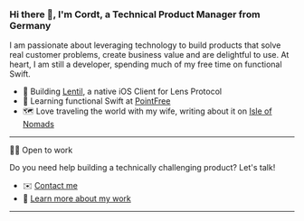 ### Hi there 👋, I'm Cordt, a Technical Product Manager from Germany

I am passionate about leveraging technology to build products that solve real customer problems, create business value and are delightful to use.
At heart, I am still a developer, spending much of my free time on functional Swift.

- 🚧 Building [Lentil](https://github.com/Cordt/Lentil), a native iOS Client for Lens Protocol
- 🌱 Learning functional Swift at [PointFree](https://www.pointfree.co)
- 🗺 Love traveling the world with my wife, writing about it on [Isle of Nomads](https://isleofnomads.com)

---

👨‍💻 Open to work

Do you need help building a technically challenging product? Let's talk!
- ✉️ [Contact me](mailto:cordt@zermin.de)
- 🔗 [Learn more about my work](https://zpm.zermin.de)

---
